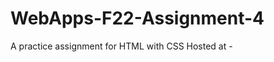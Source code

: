 # WebApps-F22-Assignment-4
A practice assignment for HTML with CSS
Hosted at - <a href = "https://github.com/44-563-Web-Apps-F22/44563-webapps-assignment-4-chandrakanth7/blob/main/opera.html" alt = "Link to page"></a>